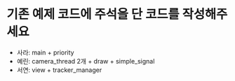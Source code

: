 # 기존 예제 코드에 주석을 단 코드를 작성해주세요

- 사라: main + priority
- 예린: camera_thread 2개 + draw + simple_signal
- 서연: view + tracker_manager
